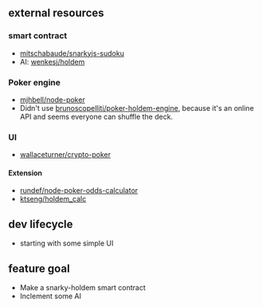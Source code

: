 ## external resources

### smart contract

- [mitschabaude/snarkyjs-sudoku](https://github.com/mitschabaude/snarkyjs-sudoku)
- AI: [wenkesj/holdem](https://github.com/wenkesj/holdem)

### Poker engine

- [mjhbell/node-poker](https://github.com/mjhbell/node-poker)
- Didn't use [brunoscopelliti/poker-holdem-engine](https://github.com/brunoscopelliti/poker-holdem-engine), because it's an online API and seems everyone can shuffle the deck.

### UI

- [wallaceturner/crypto-poker](https://github.com/wallaceturner/crypto-poker)

#### Extension

- [rundef/node-poker-odds-calculator](https://github.com/rundef/node-poker-odds-calculator)
- [ktseng/holdem_calc](https://github.com/ktseng/holdem_calc)

## dev lifecycle

- starting with some simple UI

## feature goal

- Make a snarky-holdem smart contract
- Inclement some AI
